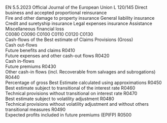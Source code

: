 EN  5.5.2023 Official Journal of the European Union L 120/145
 Direct business and accepted proportional reinsurance  
Fire and other 
damage to 
property 
insurance  General liability 
insurance  Credit and 
suretyship 
insurance  Legal expenses 
insurance  Assistance  Miscellaneous 
financial loss  
C0080  C0090  C0100  C0110  C0120  C0130  
Cash-flows of the Best estimate of Claims Provisions 
(Gross)  
Cash out-flows  
Future benefits and claims  R0410  
Future expenses and other cash-out flows  R0420  
Cash in-flows  
Future premiums  R0430  
Other cash-in flows (incl. Recoverable from salvages and 
subrogations)  R0440  
Percentage of gross Best Estimate calculated using 
approximations  R0450  
Best estimate subject to transitional of the interest rate  R0460  
Technical provisions without transitional on interest rate  R0470  
Best estimate subject to volatility adjustment  R0480  
Technical provisions without volatility adjustment and without 
others transitional measures  R0490  
Expected profits included in future premiums (EPIFP)  R0500